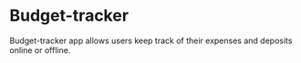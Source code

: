 # Budget-tracker
Budget-tracker app allows users keep track of their expenses and deposits online or offline.
